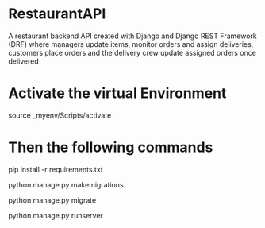 # RestaurantAPI
A restaurant backend API created with Django and Django REST Framework (DRF) where
managers update items, monitor orders and assign deliveries, customers place orders and the
delivery crew update assigned orders once delivered

# Activate the virtual Environment

source _myenv/Scripts/activate

# Then the following commands

pip install -r requirements.txt

python manage.py makemigrations 

python manage.py migrate

python manage.py runserver




